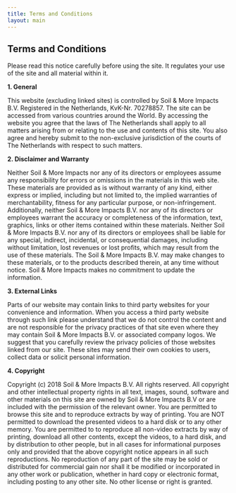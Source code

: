 ```yaml
---
title: Terms and Conditions
layout: main
---
```

<div class="container">
<h2 class="intro">Terms and Conditions</h2>

<p>Please read this notice carefully before using the site. It regulates your use of the site and all material within it.</p>

<strong>1. General</strong>
<p>This website (excluding linked sites) is controlled by Soil & More Impacts B.V. Registered in the Netherlands, KvK-Nr. 70278857. The site can be accessed from various countries around the World. By accessing the website you agree that the laws of The Netherlands shall apply to all matters arising from or relating to the use and contents of this site. You also agree and hereby submit to the non-exclusive jurisdiction of the courts of The Netherlands with respect to such matters.</p>

<strong>2. Disclaimer and Warranty</strong>
<p>Neither Soil & More Impacts nor any of its directors or employees assume any responsibility for errors or omissions in the materials in this web site. These materials are provided as is without warranty of any kind, either express or implied, including but not limited to, the implied warranties of merchantability, fitness for any particular purpose, or non-infringement. Additionally, neither Soil & More Impacts B.V. nor any of its directors or employees warrant the accuracy or completeness of the information, text, graphics, links or other items contained within these materials. Neither Soil & More Impacts B.V. nor any of its directors or employees shall be liable for any special, indirect, incidental, or consequential damages, including without limitation, lost revenues or lost profits, which may result from the use of these materials. The Soil & More Impacts B.V. may make changes to these materials, or to the products described therein, at any time without notice. Soil & More Impacts makes no commitment to update the information.</p>

<strong>3. External Links</strong>
<p>Parts of our website may contain links to third party websites for your convenience and information. When you access a third party website through such link please understand that we do not control the content and are not responsible for the privacy practices of that site even where they may contain Soil & More Impacts B.V. or associated company logos. We suggest that you carefully review the privacy policies of those websites linked from our site. These sites may send their own cookies to users, collect data or solicit personal information.</p>
<strong>4. Copyright</strong>
<p>Copyright (c) 2018 Soil & More Impacts B.V. All rights reserved. All copyright and other intellectual property rights in all text, images, sound, software and other materials on this site are owned by Soil & More Impacts B.V or are included with the permission of the relevant owner. You are permitted to browse this site and to reproduce extracts by way of printing. You are NOT permitted to download the presented videos to a hard disk or to any other memory. You are permitted to to reproduce all non-video extracts by way of printing, download all other contents, except the videos, to a hard disk, and by distribution to other people, but in all cases for informational purposes only and provided that the above copyright notice appears in all such reproductions. No reproduction of any part of the site may be sold or distributed for commercial gain nor shall it be modified or incorporated in any other work or publication, whether in hard copy or electronic format, including posting to any other site. No other license or right is granted.</p>
<br>
<br>
<br>
<br>
<br>
</div>